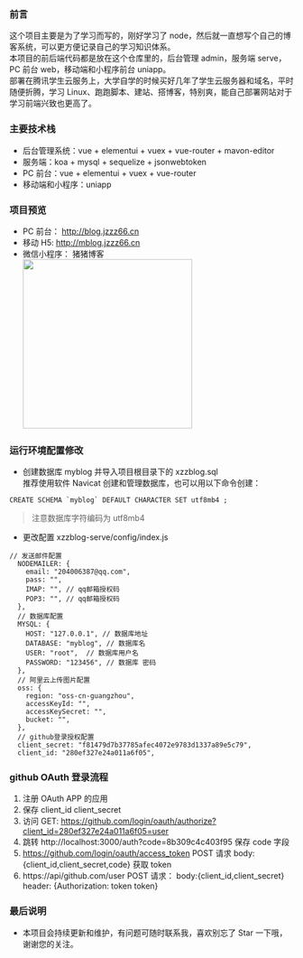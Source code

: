 ### 前言

这个项目主要是为了学习而写的，刚好学习了 node，然后就一直想写个自己的博客系统，可以更方便记录自己的学习知识体系。  
本项目的前后端代码都是放在这个仓库里的，后台管理 admin，服务端 serve，PC 前台 web，移动端和小程序前台 uniapp。  
部署在腾讯学生云服务上，大学自学的时候买好几年了学生云服务器和域名，平时随便折腾，学习 Linux、跑跑脚本、建站、搭博客，特别爽，能自己部署网站对于学习前端兴致也更高了。

### 主要技术栈

- 后台管理系统：vue + elementui + vuex + vue-router + mavon-editor
- 服务端：koa + mysql + sequelize + jsonwebtoken
- PC 前台：vue + elementui + vuex + vue-router
- 移动端和小程序：uniapp

### 项目预览

- PC 前台： http://blog.jzzz66.cn
- 移动 H5: http://mblog.jzzz66.cn
- 微信小程序： 猪猪博客  
  <img width="300" src="https://cdn.jzzz66.cn/weiblog.jpeg"/>

### 运行环境配置修改

- 创建数据库 myblog 并导入项目根目录下的 xzzblog.sql  
  推荐使用软件 Navicat 创建和管理数据库，也可以用以下命令创建：

```
CREATE SCHEMA `myblog` DEFAULT CHARACTER SET utf8mb4 ;
```

> 注意数据库字符编码为 utf8mb4

- 更改配置
  xzzblog-serve/config/index.js

```
// 发送邮件配置
  NODEMAILER: {
    email: "204006387@qq.com",
    pass: "",
    IMAP: "", // qq邮箱授权码
    POP3: "", // qq邮箱授权码
  },
  // 数据库配置
  MYSQL: {
    HOST: "127.0.0.1", // 数据库地址
    DATABASE: "myblog", // 数据库名
    USER: "root",  // 数据库用户名
    PASSWORD: "123456", // 数据库 密码
  },
  // 阿里云上传图片配置
  oss: {
    region: "oss-cn-guangzhou",
    accessKeyId: "",
    accessKeySecret: "",
    bucket: "",
  },
  // github登录授权配置
  client_secret: "f81479d7b37785afec4072e9783d1337a89e5c79",
  client_id: "280ef327e24a011a6f05",
```

### github OAuth 登录流程

1.  注册 OAuth APP 的应用
2.  保存 client_id client_secret
3.  访问 GET: https://github.com/login/oauth/authorize?client_id=280ef327e24a011a6f05=user
4.  跳转 http://localhost:3000/auth?code=8b309c4c403f95 保存 code 字段
5.  https://github.com/login/oauth/access_token POST 请求 body:{client_id,client_secret,code} 获取 token
6.  https://api/github.com/user POST 请求： body:{client_id,client_secret} header: {Authorization: token token}

### 最后说明

- 本项目会持续更新和维护，有问题可随时联系我，喜欢别忘了 Star 一下哦，谢谢您的关注。
